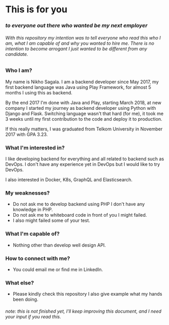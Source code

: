 # This is for you

### _to everyone out there who wanted be my next employer_

###### *With this repository my intention was to tell everyone who read this who I am, what I am capable of and why you wanted to hire me. There is no intention to become arrogant I just wanted to be different from any candidate.*

### **Who I am?**
 My name is Nikho Sagala. I am a backend developer since May 2017, my first backend language was Java using Play Framework, for almost 5 months I using this as backend. 
 
 By the end 2017 I'm done with Java and Play, starting March 2018, at new company I started my journey as backend developer using Python with Django and Flask. Switching language wasn't that hard (for me), it took me 3 weeks until my first contribution to the code and deploy it to production.

 If this really matters, I was graduated from Telkom University in November 2017 with GPA 3.23.


 ### **What I'm interested in?**
 I like developing backend for everything and all related to backend such as DevOps. I don't have any experience yet in DevOps but I would like to try DevOps.

 I also interested in Docker, K8s, GraphQL and Elasticsearch.


 ### **My weaknesses?**
 * Do not ask me to develop backend using PHP I don't have any knowledge in PHP.
 * Do not ask me to whiteboard code in front of you I might failed.
 * I also might failed some of your test.


 ### **What I'm capable of?**
 * Nothing other than develop well design API.


 ### **How to connect with me?**
 * You could email me or find me in LinkedIn.


 ### **What else?**
 * Please kindly check this repository I also give example what my hands been doing.

 ###### _note:_ this is not finished yet, I'll keep improving this document, and I need your input if you read this.